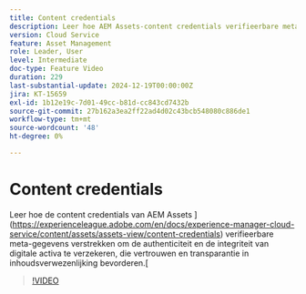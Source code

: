 ```yaml
---
title: Content credentials
description: Leer hoe AEM Assets-content credentials verifieerbare metagegevens bieden om de authenticiteit en integriteit van digitale elementen te garanderen.
version: Cloud Service
feature: Asset Management
role: Leader, User
level: Intermediate
doc-type: Feature Video
duration: 229
last-substantial-update: 2024-12-19T00:00:00Z
jira: KT-15659
exl-id: 1b12e19c-7d01-49cc-b81d-cc843cd7432b
source-git-commit: 27b162a3ea2ff22ad4d02c43bcb548080c886de1
workflow-type: tm+mt
source-wordcount: '48'
ht-degree: 0%

---
```



# Content credentials

Leer hoe de content credentials van AEM Assets ](https://experienceleague.adobe.com/en/docs/experience-manager-cloud-service/content/assets/assets-view/content-credentials) verifieerbare meta-gegevens verstrekken om de authenticiteit en de integriteit van digitale activa te verzekeren, die vertrouwen en transparantie in inhoudsverwezenlijking bevorderen.[

>[!VIDEO](https://video.tv.adobe.com/v/3441700/?learn=on&enablevpops)
